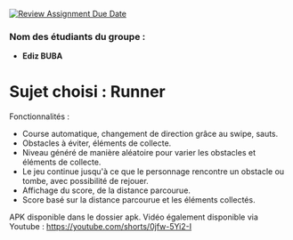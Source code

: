 [![Review Assignment Due Date](https://classroom.github.com/assets/deadline-readme-button-22041afd0340ce965d47ae6ef1cefeee28c7c493a6346c4f15d667ab976d596c.svg)](https://classroom.github.com/a/Fhe-WfFN)
### Nom des étudiants du groupe :
- **Ediz BUBA**

# Sujet choisi : Runner

Fonctionnalités :
- Course automatique, changement de direction grâce au swipe, sauts.
- Obstacles à éviter, éléments de collecte.
- Niveau généré de manière aléatoire pour varier les obstacles et éléments de collecte.
- Le jeu continue jusqu'à ce que le personnage rencontre un obstacle ou tombe, avec possibilité de rejouer.
- Affichage du score, de la distance parcourue.
- Score basé sur la distance parcourue et les éléments collectés.

APK disponible dans le dossier apk.
Vidéo également disponible via Youtube : https://youtube.com/shorts/0jfw-5Yi2-I
